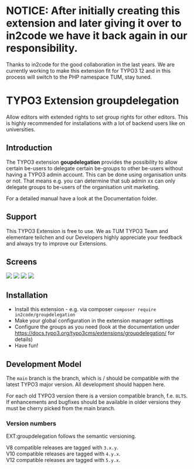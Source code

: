 # NOTICE: After initially creating this extension and later giving it over to in2code we have it back again in our responsibility.
Thanks to in2code for the good collaboration in the last years.
We are currently working to make this extension fit for TYPO3 12 and in this process will switch to the PHP namespace TUM, stay tuned.

# TYPO3 Extension groupdelegation

Allow editors with extended rights to set group rights for other editors.
This is highly recommended for installations with a lot of backend users like on universities.

## Introduction

The TYPO3 extension **goupdelegation** provides the possibility to allow certain be-users to delegate
certain be-groups to other be-users without having a TYPO3 admin account.
This can be done using organisation units or not.
That means e.g. you can determine that sub admin xx can only delegate groups to be-users of the organisation
unit marketing.

For a detailed manual have a look at the Documentation folder.

## Support
This TYPO3 Extension is free to use. We as TUM TYPO3 Team and elementare teilchen and our Developers highly appreciate your feedback and always try to improve our Extensions. 

## Screens

<img src="https://docs.typo3.org/typo3cms/extensions/groupdelegation/_images/subadmin_menu.png" />
<img src="https://docs.typo3.org/typo3cms/extensions/groupdelegation/_images/subadmin_edit-user.png" />
<img src="https://docs.typo3.org/typo3cms/extensions/groupdelegation/_images/create_ou.png" />
<img src="https://docs.typo3.org/typo3cms/extensions/groupdelegation/_images/subadmin_group.png" />

## Installation

* Install this extension - e.g. via composer `composer require in2code/groupdelegation`
* Make your global configuration in the extension manager settings
* Configure the groups as you need (look at the documentation under https://docs.typo3.org/typo3cms/extensions/groupdelegation/ for details)
* Have fun!

## Development Model

The `main` branch is the branch, which is / should be compatible with the latest TYPO3 major version. All development
should happen here.

For each old TYPO3 version there is a version compatible branch, f.e. `8LTS`. If enhancements and bugfixes should
be available in older versions they must be cherry picked from the main branch.

### Version numbers

EXT:groupdelegation follows the semantic versioning.

V8 compatible releases are tagged with `3.x.y`.  
V10 compatible releases are tagged with `4.y.x`.  
V12 compatible releases are tagged with `5.y.x`.
